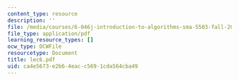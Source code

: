 ```yaml
---
content_type: resource
description: ''
file: /media/courses/6-046j-introduction-to-algorithms-sma-5503-fall-2005/ca4e5673e2b64eacc5691cda564cba49_lec6.pdf
file_type: application/pdf
learning_resource_types: []
ocw_type: OCWFile
resourcetype: Document
title: lec6.pdf
uid: ca4e5673-e2b6-4eac-c569-1cda564cba49
---
```

